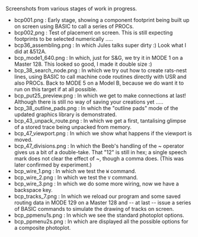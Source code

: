 Screenshots from various stages of work in progress.
* bcp001.png : Early stage, showing a component footprint being built up on screen using BASIC to call a series of PROCs.
* bcp002,png : Test of placement on screen.  This is still expecting footprints to be selected numerically .....
* bcp36_assembling.png : In which Jules talks super dirty  :)  Look what I did at &512A.
* bcp_mode1_640.png : In which, just for S&G, we try it in MODE 1 on a Master 128.  This looked so good, I made it double size  :)
* bcp_38_search_node.png : In which we try out how to create rats-nest lines, using BASIC to call machine code routines directly with USR and also PROCs.  Back to MODE 5 on a Model B, because we do want it to run on this target if at all possible.
* bcp_put25_preview.png : In which we get to make connections at last! Although there is still no way of saving your creations yet .....
* bcp_38_outline_pads.png : In which the "outline pads" mode of the updated graphics library is demonstrated.
* bcp_43_unpack_route.png : In which we get a first, tantalising glimpse of a stored trace being unpacked from memory.
* bcp_47_viewport.png : In which we show what happens if the viewport is moved.
* bcp_47_divisions.png : In which the Beeb's handling of the ~ operator gives us a bit of a double-take.  That "12" is still in hex; a single speech mark does not clear the effect of ~, though a comma does.  (This was later confirmed by experiment.)  
* bcp_wire_1.png : In which we test the `W` command.
* bcp_wire_2.png : In which we test the `V` command.
* bcp_wire_3.png : In which we do some more wiring, now we have a backspace key.
* bcp_tracks_7.png : In which we reload our program and some saved routing data in MODE 129 on a Master 128 and -- at last -- issue a series of BASIC commands to simulate the drawing of tracks on screen.
* bcp_ppmenu1s.png : In which we see the standard photoplot options.
* bcp_ppmenu2s.png : In which are displayed all the possible options for a composite photoplot. 
